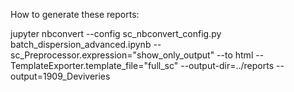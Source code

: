 How to generate these reports:

jupyter nbconvert --config sc_nbconvert_config.py batch_dispersion_advanced.ipynb --sc_Preprocessor.expression="show_only_output" --to html --TemplateExporter.template_file="full_sc" --output-dir=../reports --output=1909_Deviveries